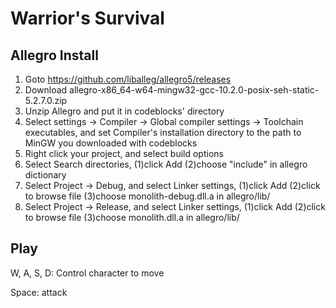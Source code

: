 # Warrior's Survival
## Allegro Install
1. Goto https://github.com/liballeg/allegro5/releases
2. Download allegro-x86_64-w64-mingw32-gcc-10.2.0-posix-seh-static-5.2.7.0.zip
3. Unzip Allegro and put it in codeblocks' directory
4. Select settings -> Compiler -> Global compiler settings -> Toolchain executables, and set Compiler's installation directory to the path to MinGW you downloaded with codeblocks
5. Right click your project, and select build options
6. Select Search directories, (1)click Add (2)choose "include" in allegro dictionary
7. Select Project -> Debug, and select Linker settings, (1)click Add (2)click to browse file (3)choose monolith-debug.dll.a in allegro/lib/
8. Select Project -> Release, and select Linker settings, (1)click Add (2)click to browse file (3)choose monolith.dll.a in allegro/lib/

## Play
W, A, S, D: Control character to move

Space: attack
